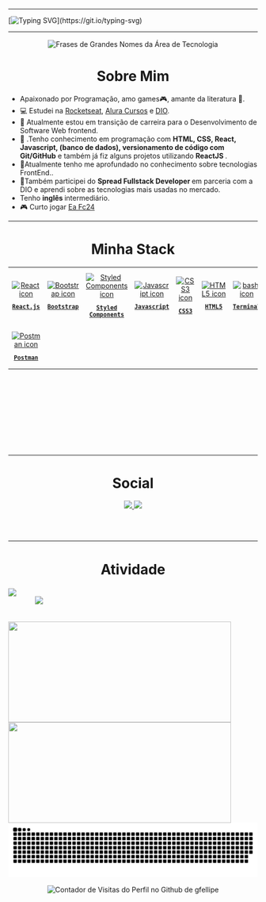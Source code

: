 <link rel="stylesheet" href="https://cdnjs.cloudflare.com/ajax/libs/font-awesome/6.4.2/css/all.min.css" integrity="sha512-z3gLpd7yknf1YoNbCzqRKc4qyor8gaKU1qmn+CShxbuBusANI9QpRohGBreCFkKxLhei6S9CQXFEbbKuqLg0DA==" crossorigin="anonymous" referrerpolicy="no-referrer" />


 <hr>
 
[![Typing SVG](https://readme-typing-svg.herokuapp.com?font=Mouse+Memoirs&size=65&pause=500&color=61EBFA&vCenter=true&width=600&height=70&lines=Hi+There!!!!;I+am+Gabriel+Fellipe+.;FrontEnd+developer.)](https://git.io/typing-svg)

 <hr>
 <div align="center">
  <img align="center" alt="Frases de Grandes Nomes da Área de Tecnologia" src="https://quotes-github-readme.vercel.app/api?type=horizontal&theme=tokyonight" />
 </div>
<h1 align="center"> Sobre Mim </h1>

<ul align="left">
  <li> Apaixonado por Programação, amo games🎮, amante da literatura 📖.</li>
  <li>💻 Estudei na <a href="https://github.com/Rocketseat" target="_blank">Rocketseat</a>, <a href="https://github.com/alura-cursos" target="_blank">Alura Cursos</a> e <a href="https://www.dio.me" target="_blank">DIO</a>. 
  <li>🔭 Atualmente estou em transição de carreira para o Desenvolvimento de Software Web frontend.</li>
  <li>🔮 .Tenho conhecimento em programação com <strong> HTML, CSS, React, Javascript, (banco de dados), versionamento de código com Git/GitHub</strong> e também já fiz alguns projetos utilizando <strong> ReactJS </strong>. </li>
  <li>🚀Atualmente tenho me aprofundado no conhecimento sobre tecnologias FrontEnd.</strong>. </li>
  <li>🚀Também participei do <strong>Spread Fullstack Developer </strong> em parceria com a DIO e aprendi sobre as tecnologias mais usadas no mercado.
 
   <li> Tenho <strong> inglês </strong> intermediário.</li>
  <li>🎮 Curto jogar <a href="https://www.ea.com/pt-br/games/fifa/fifa-23">Ea Fc24</a></li>
  </ul>
 
    
<hr/>

<h1 align="center"> Minha Stack </h1>

<table align="center" height="300px">
  <tr>
    <td align="center">
      <a href="https://pt-br.reactjs.org/">
        <img src="https://skillicons.dev/icons?i=react" width="65px" alt="React icon"/><br/>
        <sub>
          <b>
            <pre>React.js</pre>
          </b>
        </sub>
      </a>
    </td>
    <td align="center">
      <a href="https://getbootstrap.com/">
      <img src="https://skillicons.dev/icons?i=bootstrap" width="65px" alt="Bootstrap icon"/><br/>
      <sub>
        <b>
          <pre>Bootstrap</pre>
        </b>
      </sub>
      </a>
    </td>   
    <td align="center">
      <a href="https://styled-components.com/">
        <img src="https://skillicons.dev/icons?i=styledcomponents" width="60px" alt="Styled Components icon"/><br/>
        <sub>
          <b>
            <pre>Styled<br/>Components</pre>
          </b>
        </sub>
      </a>
    </td>
    <td align="center">
      <a href="https://developer.mozilla.org/en-US/docs/Web/JavaScript/">
        <img src="https://skillicons.dev/icons?i=js" width="65px" alt="Javascript icon"/><br/>
        <sub>
          <b>
            <pre>Javascript</pre>
          </b>
        </sub>
      </a>
    </td>
    <td align="center">
      <a href="https://developer.mozilla.org/en-US/docs/Web/CSS/">
        <img src="https://skillicons.dev/icons?i=css" width="65px" alt="CSS3 icon"/><br/>
        <sub>
          <b>
            <pre>CSS3</pre>
          </b>
        </sub>
      </a>
    </td>
    <td align="center">
      <a href="https://developer.mozilla.org/en-US/docs/Web/HTML/">
        <img src="https://skillicons.dev/icons?i=html" width="65px" alt="HTML5 icon"/><br/>
        <sub>
          <b>
            <pre>HTML5</pre>
          </b>
        </sub>
      </a>
    </td>
    <td align="center">
      <a href="https://ohmyz.sh/">
        <img src="https://skillicons.dev/icons?i=bash" width="65px" alt="bash icon"/><br/>
        <sub>
          <b>
            <pre>Terminal</pre>
          </b>
        </sub>
      </a>
    </td>
    <td align="center">
      <a href="https://code.visualstudio.com/">
        <img src="https://skillicons.dev/icons?i=vscode" width="65px" alt="visual studio code icon"/><br/>
        <sub>
          <b>
            <pre>VSCode</pre>
          </b>
        </sub>
      </a>
    </td>
    </tr>
     <tr>
         <td align="center">
      <a href="https://www.postman.com/">
        <img src="https://skillicons.dev/icons?i=postman" width="65px" alt="Postman icon"/><br/>
        <sub>
          <b>
            <pre>Postman</pre>
          </b>
        </sub>
      </a>
    </td>
    </tr>
</table>

<br/><br/><br/>
<hr/>
<h1 align="center"> Social </h1>
<p align="center" >
<a href="https://www.linkedin.com/in/gabriel-fellipe/">
<img height="50px" src="https://img.shields.io/badge/-LinkedIn-000?style=for-the-badge&logo=linkedin&logoColor=61EBFA&color:FFF">
</a>

<img height="50px" src="https://img.shields.io/badge/-Email-000?style=for-the-badge&logo=microsoft-outlook&logoColor=61EBFA&color:FFF">
</a>
</p>
<br/><br/>
<hr/>

<h1 align="center"> Atividade </h1>
<img align="center" src="https://github-readme-activity-graph.vercel.app/graph?username=gfellipe&theme=tokyo-night&hide_border=true&show_icons=true&custom_title=Grafico%20de%20Contribuicao" />

 
<div align="center">
 <img  align="right" width= "450px" src= "https://github-readme-stats.vercel.app/api/top-langs/?username=gfellipe&theme=tokyonight&layout=pie" />
</div>

<div align= "center" >
 <br/><br/><br/>
 <img height="203px" width= "450px" align="left"  src="https://github-readme-stats.vercel.app/api?username=gfellipe&theme=tokyonight&include_all_commits=true&count_private=true&show_icons=true" />  
<img height="203px" width= "450px" align="left" src="https://streak-stats.demolab.com?user=gfellipe&theme=tokyonight" />
</div>


<br/><br/><br/><br/>
 
![snake gif](https://github.com/gfellipe/gfellipe/blob/output/github-contribution-grid-snake-dark.svg)

<div align="center">
  <img src="https://visitor-badge.feriirawann.repl.co/?username=gfellipe&repo=gfellipei&style=for-the-badge&label=Visitantes&logo=OpenTelemetry&color=527BBF&contentType=svg" alt="Contador de Visitas do Perfil no Github de gfellipe" height="40px" />
</div>
